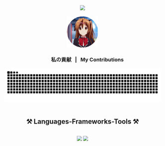 <h3 align="center">
    <img src="https://readme-typing-svg.herokuapp.com/?font=sansserif&size=25&center=true&vCenter=true&width=600&height=30&duration=2300&lines=&nbsp;&nbsp;こんにちは！👋;+私はアクゼスティアです;+ウクライナ出身の情熱的な開発者です^_^;&nbsp;&nbsp;&nbsp;Hi+There!+👋;+I'm+Akzestia;+A+passionate+developer+from+Ukraine+^_^" />
</h3>
<p align="center">
  <img src="tenor-nibutani.gif" alt="Example" width="100" height="100">
</p>
<div align="center">
    <h3>&nbsp; &nbsp; &nbsp; &nbsp; 私の貢献 &nbsp; | &nbsp; My Contributions</h3>
    <img alt="snake eating my contributions" src="https://raw.githubusercontent.com/Akzestia/Akzestia/output/github-contribution-grid-snake-dark.svg" />
</div>
<br/>
<h2 align="center">⚒️ Languages-Frameworks-Tools ⚒️</h2>
<br/>
<div align="center">
    <img src="https://skillicons.dev/icons?i=qt,net,react,redux,prisma,html,css,scss,flutter,neovim,arch,github,git,docker,figma" />
    <img src="https://skillicons.dev/icons?i=c,cpp,cs,rust,typescript,js,java,php,lua,dart,postgres,mysql" /><br>
</div>

